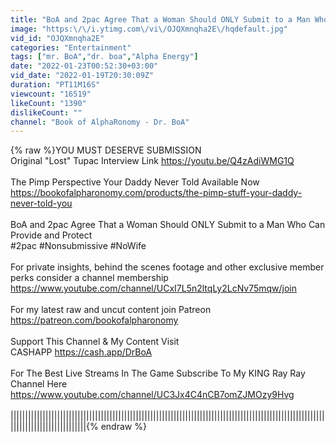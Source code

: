 ```yaml
---
title: "BoA and 2pac Agree That a Woman Should ONLY Submit to a Man Who Can Provide and Protect"
image: "https:\/\/i.ytimg.com\/vi\/OJQXmnqha2E\/hqdefault.jpg"
vid_id: "OJQXmnqha2E"
categories: "Entertainment"
tags: ["mr. BoA","dr. boa","Alpha Energy"]
date: "2022-01-23T00:52:30+03:00"
vid_date: "2022-01-19T20:30:09Z"
duration: "PT11M16S"
viewcount: "16519"
likeCount: "1390"
dislikeCount: ""
channel: "Book of AlphaRonomy - Dr. BoA"
---
```

{% raw %}YOU MUST DESERVE SUBMISSION<br />Original &quot;Lost&quot; Tupac Interview Link <a rel="nofollow" target="blank" href="https://youtu.be/Q4zAdiWMG1Q">https://youtu.be/Q4zAdiWMG1Q</a><br /><br />The Pimp Perspective Your Daddy Never Told Available Now <br /><a rel="nofollow" target="blank" href="https://bookofalpharonomy.com/products/the-pimp-stuff-your-daddy-never-told-you">https://bookofalpharonomy.com/products/the-pimp-stuff-your-daddy-never-told-you</a><br /><br />BoA and 2pac Agree That a Woman Should ONLY Submit to a Man Who Can Provide and Protect<br />#2pac #Nonsubmissive #NoWife <br /><br />For private insights, behind the scenes footage and other exclusive member perks consider a channel membership <a rel="nofollow" target="blank" href="https://www.youtube.com/channel/UCxI7L5n2ltqLy2LcNv75mqw/join">https://www.youtube.com/channel/UCxI7L5n2ltqLy2LcNv75mqw/join</a><br /><br />For my latest raw and uncut content join Patreon <a rel="nofollow" target="blank" href="https://patreon.com/bookofalpharonomy">https://patreon.com/bookofalpharonomy</a><br /><br />Support This Channel &amp; My Content Visit <br />CASHAPP <a rel="nofollow" target="blank" href="https://cash.app/DrBoA">https://cash.app/DrBoA</a><br /><br />For The Best Live Streams In The Game Subscribe To My KING Ray Ray Channel Here<br /><a rel="nofollow" target="blank" href="https://www.youtube.com/channel/UC3Jx4C4nCB7omZJMOzy9Hvg">https://www.youtube.com/channel/UC3Jx4C4nCB7omZJMOzy9Hvg</a><br /><br />||||||||||||||||||||||||||||||||||||||||||||||||||||||||||||||||||||||||||||||||||||||||||||||||||||||||||||||||||||||||||||||||||||||{% endraw %}
